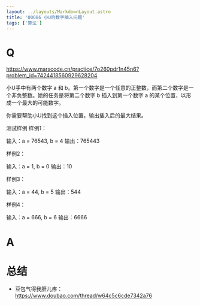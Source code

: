 ```yaml
---
layout: ../layouts/MarkdownLayout.astro
title: '00086 小U的数字插入问题'
tags: ['算法']
---
```


# Q

https://www.marscode.cn/practice/7o260pdr1n45n6?problem_id=7424418560929628204

小U手中有两个数字 a 和 b。第一个数字是一个任意的正整数，而第二个数字是一个非负整数。她的任务是将第二个数字 b 插入到第一个数字 a 的某个位置，以形成一个最大的可能数字。

你需要帮助小U找到这个插入位置，输出插入后的最大结果。

测试样例
样例1：

输入：a = 76543, b = 4
输出：765443

样例2：

输入：a = 1, b = 0
输出：10

样例3：

输入：a = 44, b = 5
输出：544

样例4：

输入：a = 666, b = 6
输出：6666

# A



# 总结

- 豆包气得我肝儿疼：https://www.doubao.com/thread/w64c5c6cde7342a76

<script>
  function func(a, b) {
    const aStr = a.toString()
    const bStr = b.toString()
    const b0 = bStr[0]
    let index = -1
    
    for(let i = 0; i < aStr.length; i++){
      const aChar = aStr[i]
      if(b0 > aChar){
        index = i
        break
      }
    }
    if(index < 0) return Number(`${a}${b}`)
    const arr = aStr.split('')
    arr.splice(index, 0, b)
    const newStr = arr.join('')
    return Number(newStr)
  }
  console.log(func(76543, 4))
  console.log(func(1, 0))
  console.log(func(44, 5))
  console.log(func(666, 6))
  console.log(func(543, 321))
  console.log(func(567, 456))
</script>